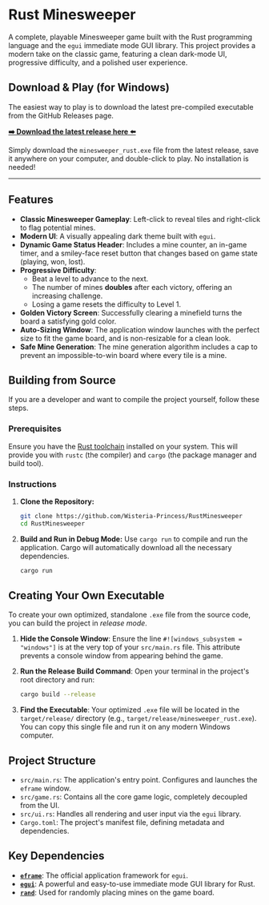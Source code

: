 # Rust Minesweeper

A complete, playable Minesweeper game built with the Rust programming language and the `egui` immediate mode GUI library. This project provides a modern take on the classic game, featuring a clean dark-mode UI, progressive difficulty, and a polished user experience.


## Download & Play (for Windows)

The easiest way to play is to download the latest pre-compiled executable from the GitHub Releases page.

**[➡️ Download the latest release here ⬅️](https://github.com/Wisteria-Princess/RustMinesweeper/releases/tag/v1.0.1)**

Simply download the `minesweeper_rust.exe` file from the latest release, save it anywhere on your computer, and double-click to play. No installation is needed!

---

## Features

-   **Classic Minesweeper Gameplay**: Left-click to reveal tiles and right-click to flag potential mines.
-   **Modern UI**: A visually appealing dark theme built with `egui`.
-   **Dynamic Game Status Header**: Includes a mine counter, an in-game timer, and a smiley-face reset button that changes based on game state (playing, won, lost).
-   **Progressive Difficulty**:
    -   Beat a level to advance to the next.
    -   The number of mines **doubles** after each victory, offering an increasing challenge.
    -   Losing a game resets the difficulty to Level 1.
-   **Golden Victory Screen**: Successfully clearing a minefield turns the board a satisfying gold color.
-   **Auto-Sizing Window**: The application window launches with the perfect size to fit the game board, and is non-resizable for a clean look.
-   **Safe Mine Generation**: The mine generation algorithm includes a cap to prevent an impossible-to-win board where every tile is a mine.

## Building from Source

If you are a developer and want to compile the project yourself, follow these steps.

### Prerequisites

Ensure you have the [Rust toolchain](https://www.rust-lang.org/tools/install) installed on your system. This will provide you with `rustc` (the compiler) and `cargo` (the package manager and build tool).

### Instructions

1.  **Clone the Repository:**
    ```sh
    git clone https://github.com/Wisteria-Princess/RustMinesweeper
    cd RustMinesweeper
    ```

2.  **Build and Run in Debug Mode:**
    Use `cargo run` to compile and run the application. Cargo will automatically download all the necessary dependencies.
    ```sh
    cargo run
    ```

## Creating Your Own Executable

To create your own optimized, standalone `.exe` file from the source code, you can build the project in *release mode*.

1.  **Hide the Console Window**: Ensure the line `#![windows_subsystem = "windows"]` is at the very top of your `src/main.rs` file. This attribute prevents a console window from appearing behind the game.

2.  **Run the Release Build Command**: Open your terminal in the project's root directory and run:
    ```sh
    cargo build --release
    ```

3.  **Find the Executable**: Your optimized `.exe` file will be located in the `target/release/` directory (e.g., `target/release/minesweeper_rust.exe`). You can copy this single file and run it on any modern Windows computer.

## Project Structure

-   `src/main.rs`: The application's entry point. Configures and launches the `eframe` window.
-   `src/game.rs`: Contains all the core game logic, completely decoupled from the UI.
-   `src/ui.rs`: Handles all rendering and user input via the `egui` library.
-   `Cargo.toml`: The project's manifest file, defining metadata and dependencies.

## Key Dependencies

-   [**`eframe`**](https://crates.io/crates/eframe): The official application framework for `egui`.
-   [**`egui`**](https://crates.io/crates/egui): A powerful and easy-to-use immediate mode GUI library for Rust.
-   [**`rand`**](https://crates.io/crates/rand): Used for randomly placing mines on the game board.
